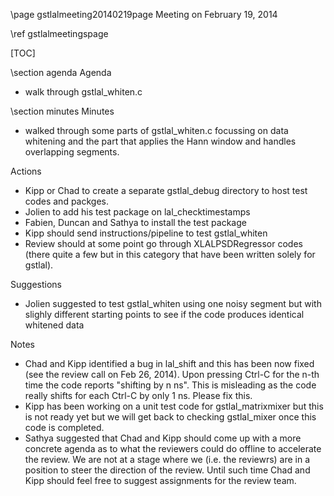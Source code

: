 \page gstlalmeeting20140219page Meeting on February 19, 2014

\ref gstlalmeetingspage

[TOC]

\section agenda Agenda

- walk through gstlal_whiten.c 

\section minutes Minutes

- walked through some parts of gstlal_whiten.c focussing on data whitening and the part that applies the Hann window and handles overlapping segments.

Actions
- Kipp or Chad to create a separate gstlal_debug directory to host test codes and packges.
- Jolien to add his test package on lal_checktimestamps
- Fabien, Duncan and Sathya to install the test package 
- Kipp should send instructions/pipeline to test gstlal_whiten
- Review should at some point go through XLALPSDRegressor codes (there quite a few but in this category that have been written solely for gstlal).

Suggestions
- Jolien suggested to test gstlal_whiten using one noisy segment but with slighly different starting points to see if the code produces identical whitened data

Notes
- Chad and Kipp identified a bug in lal_shift and this has been now fixed (see the review call on Feb 26, 2014). Upon pressing Ctrl-C for the n-th time the code reports "shifting by n ns". This is misleading as the code really shifts for each Ctrl-C by only 1 ns. Please fix this.
- Kipp has been working on a unit test code for gstlal_matrixmixer but this is not ready yet but we will get back to checking gstlal_mixer once this code is completed.
- Sathya suggested that Chad and Kipp should come up with a more concrete agenda as to what the reviewers could do offline to accelerate the review. We are not at a stage where we (i.e. the reviewrs) are in a position to steer the direction of the review. Until such time Chad and Kipp should feel free to suggest assignments for the review team.
